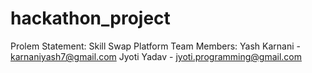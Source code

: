 
# hackathon_project
Prolem Statement: Skill Swap Platform
Team Members:
Yash Karnani - karnaniyash7@gmail.com
Jyoti Yadav - jyoti.programming@gmail.com
